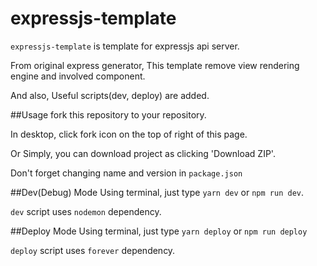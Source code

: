 # expressjs-template
`expressjs-template` is template for expressjs api server.


From original express generator, This template remove view rendering engine and involved component.


And also, Useful scripts(dev, deploy) are added.


##Usage
fork this repository to your repository.

In desktop, click fork icon on the top of right of this page.

Or Simply, you can download project as clicking 'Download ZIP'.

Don't forget changing name and version in `package.json`

##Dev(Debug) Mode
Using terminal, just type `yarn dev` or `npm run dev`.


`dev` script uses `nodemon` dependency.



##Deploy Mode
Using terminal, just type `yarn deploy` or `npm run deploy`

`deploy` script uses `forever` dependency.
